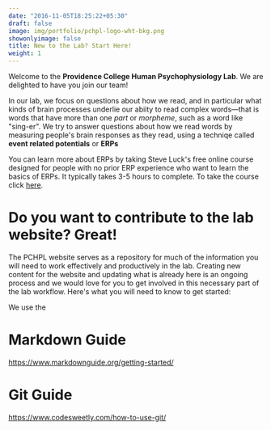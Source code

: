 ```yaml
---
date: "2016-11-05T18:25:22+05:30"
draft: false
image: img/portfolio/pchpl-logo-wht-bkg.png
showonlyimage: false
title: New to the Lab? Start Here!
weight: 1
---
```




Welcome to the **Providence College Human Psychophysiology Lab**.  We are delighted to have you join our team!

<!--more-->

In our lab, we focus on questions about how we read, and in particular what kinds of brain processes underlie our abiity to read complex words&mdash;that is words that have more than one *part* or *morpheme*, such as a word like "sing-er".  We try to answer questions about how we read words by measuring people's brain responses as they read, using a techniqe called **event related potentials** or **ERPs**

You can learn more about ERPs by taking Steve Luck's free online course designed for people with no prior ERP experience who want to learn the basics of ERPs. It typically takes 3-5 hours to complete. To take the course click [here](https://courses.erpinfo.org/courses/Intro-to-ERPs).  


# Do you want to contribute to the lab website?  Great!

The PCHPL website serves as a repository for much of the information you will need to work effectively and productively in the lab. Creating new content for the website and updating what is already here is an ongoing process and we would love for you to get involved in this necessary part of the lab workflow.  Here's what you will need to know to get started:

We use the 


# Markdown Guide

<https://www.markdownguide.org/getting-started/>

# Git Guide

<https://www.codesweetly.com/how-to-use-git/>
